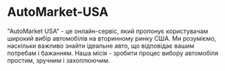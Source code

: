 # AutoMarket-USA
"AutoMarket USA" - це онлайн-сервіс, який пропонує користувачам широкий вибір автомобілів на вторинному ринку США. Ми розуміємо, наскільки важливо знайти ідеальне авто, що відповідає вашим потребам і бажанням. Наша місія - зробити процес вибору автомобіля простим, зручним і захоплюючим.
